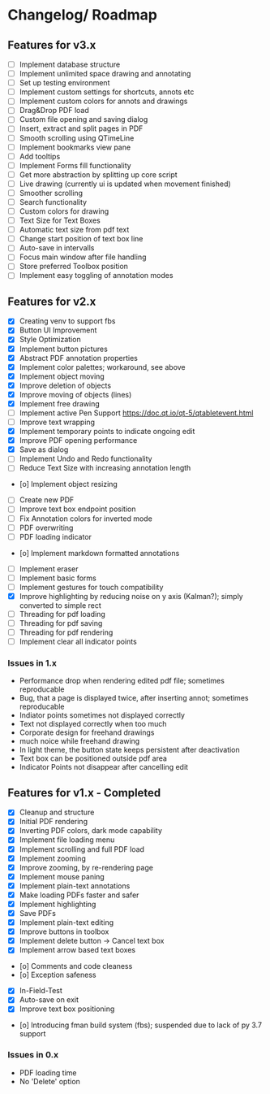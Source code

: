 # Changelog/ Roadmap

## Features for v3.x

- [ ] Implement database structure
- [ ] Implement unlimited space drawing and annotating
- [ ] Set up testing environment
- [ ] Implement custom settings for shortcuts, annots etc
- [ ] Implement custom colors for annots and drawings
- [ ] Drag&Drop PDF load
- [ ] Custom file opening and saving dialog
- [ ] Insert, extract and split pages in PDF
- [ ] Smooth scrolling using QTimeLine
- [ ] Implement bookmarks view pane
- [ ] Add tooltips
- [ ] Implement Forms fill functionality
- [ ] Get more abstraction by splitting up core script
- [ ] Live drawing (currently ui is updated when movement finished)
- [ ] Smoother scrolling
- [ ] Search functionality
- [ ] Custom colors for drawing
- [ ] Text Size for Text Boxes
- [ ] Automatic text size from pdf text
- [ ] Change start position of text box line
- [ ] Auto-save in intervalls
- [ ] Focus main window after file handling
- [ ] Store preferred Toolbox position
- [ ] Implement easy toggling of annotation modes

## Features for v2.x

- [x] Creating venv to support fbs
- [x] Button UI Improvement
- [x] Style Optimization
- [x] Implement button pictures
- [x] Abstract PDF annotation properties
- [x] Implement color palettes; workaround, see above
- [x] Implement object moving
- [x] Improve deletion of objects
- [x] Improve moving of objects (lines)
- [x] Implement free drawing
- [ ] Implement active Pen Support https://doc.qt.io/qt-5/qtabletevent.html
- [ ] Improve text wrapping
- [x] Implement temporary points to indicate ongoing edit
- [x] Improve PDF opening performance
- [x] Save as dialog
- [ ] Implement Undo and Redo functionality
- [ ] Reduce Text Size with increasing annotation length
- [o] Implement object resizing
- [ ] Create new PDF
- [ ] Improve text box endpoint position
- [ ] Fix Annotation colors for inverted mode
- [ ] PDF overwriting
- [ ] PDF loading indicator
- [o] Implement markdown formatted annotations
- [ ] Implement eraser
- [ ] Implement basic forms
- [ ] Implement gestures for touch compatibility
- [x] Improve highlighting by reducing noise on y axis (Kalman?); simply converted to simple rect
- [ ] Threading for pdf loading
- [ ] Threading for pdf saving
- [ ] Threading for pdf rendering
- [ ] Implement clear all indicator points

### Issues in 1.x

- Performance drop when rendering edited pdf file; sometimes reproducable
- Bug, that a page is displayed twice, after inserting annot; sometimes reproducable
- Indiator points sometimes not displayed correctly
- Text not displayed correctly when too much
- Corporate design for freehand drawings
- much noice while freehand drawing
- In light theme, the button state keeps persistent after deactivation
- Text box can be positioned outside pdf area
- Indicator Points not disappear after cancelling edit

## Features for v1.x - Completed

- [x] Cleanup and structure
- [x] Initial PDF rendering
- [x] Inverting PDF colors, dark mode capability
- [x] Implement file loading menu
- [x] Implement scrolling and full PDF load
- [x] Implement zooming
- [x] Improve zooming, by re-rendering page
- [x] Implement mouse paning
- [x] Implement plain-text annotations
- [x] Make loading PDFs faster and safer
- [x] Implement highlighting
- [x] Save PDFs
- [x] Implement plain-text editing
- [x] Improve buttons in toolbox
- [x] Implement delete button -> Cancel text box
- [x] Implement arrow based text boxes
- [o] Comments and code cleaness
- [o] Exception safeness
- [x] In-Field-Test
- [x] Auto-save on exit
- [x] Improve text box positioning
- [o] Introducing fman build system (fbs); suspended due to lack of py 3.7 support

### Issues in 0.x

- PDF loading time
- No 'Delete' option
